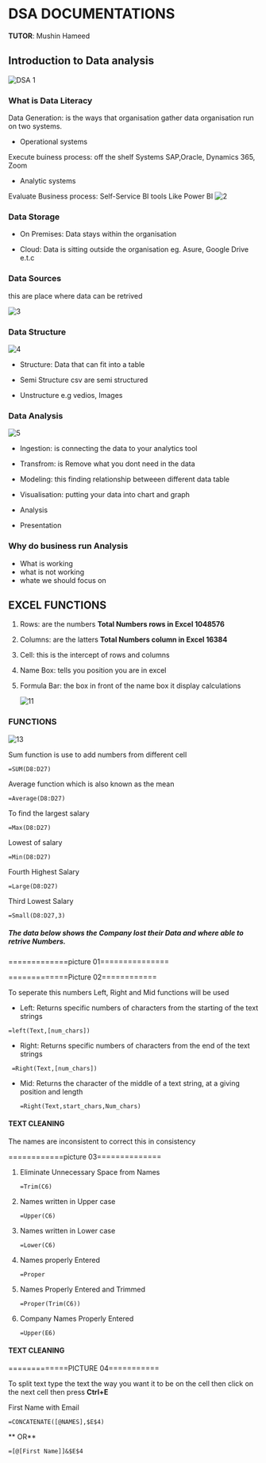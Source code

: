 # DSA DOCUMENTATIONS 
**TUTOR**: Mushin Hameed
## Introduction to Data analysis                      
![DSA 1](https://github.com/user-attachments/assets/8f1378cb-2120-46ec-9e62-ccfb1c126f84)

### What is Data Literacy


Data Generation: is the ways that organisation gather data
organisation run on two systems. 

- Operational systems

Execute buiness process: off the shelf Systems SAP,Oracle, Dynamics 365, Zoom

- Analytic systems

Evaluate Business process: Self-Service BI tools Like Power BI
![2](https://github.com/user-attachments/assets/de9d6f63-2a1a-4d8f-b094-96d4fc92094d)

### Data Storage


- On Premises: Data stays within the organisation 

- Cloud: Data is sitting outside the organisation eg. Asure, Google Drive e.t.c

### Data Sources 
this are place where data can be retrived 

![3](https://github.com/user-attachments/assets/ea6d9217-2bb4-4f0b-bb82-8405305daab2)


### Data Structure 

![4](https://github.com/user-attachments/assets/3d7e01ed-6482-4754-a4aa-563cf9a2101c)


- Structure: Data that can fit into a table

- Semi Structure csv are semi structured 

- Unstructure e.g vedios, Images 

### Data Analysis 
![5](https://github.com/user-attachments/assets/0cb1ee28-1b2a-4505-a97f-504ec003137e)


- Ingestion: is connecting the data to your analytics tool

- Transfrom: is Remove what you dont need in the data 

- Modeling: this finding relationship betweeen different data table 

- Visualisation: putting your data into chart and graph

- Analysis

- Presentation 

### Why do business run Analysis

- What is working
- what is not working
- whate we should focus on


## EXCEL FUNCTIONS

1. Rows: are the numbers **Total Numbers rows in Excel 1048576**

2. Columns: are the latters **Total Numbers column in Excel 16384**

3. Cell: this is the intercept of rows and columns 

4. Name Box: tells you position you are in excel 

5. Formula Bar: the box in front of the name box it display calculations

   ![11](https://github.com/user-attachments/assets/b27fe011-7d3f-4d9b-b1ed-63d92a36b351)

### FUNCTIONS 


![13](https://github.com/user-attachments/assets/1316f6e5-7daa-45af-b9c4-faaa8d26267d)

Sum function is use to add numbers from different cell
```
=SUM(D8:D27)
```

Average function which is also known as the mean 
```
=Average(D8:D27)
```

To find the largest salary
```
=Max(D8:D27)
```

Lowest of salary
```
=Min(D8:D27)
```

Fourth Highest Salary
```
=Large(D8:D27)
```

Third Lowest Salary
```
=Small(D8:D27,3)
```

##### The data below shows the Company lost their Data and where able to retrive Numbers.

=============picture 01===============

=============Picture 02============

To seperate this numbers Left, Right and Mid functions will be used 

- Left: Returns specific numbers of characters from the starting of the text strings
```
=left(Text,[num_chars])
```

- Right: Returns specific numbers of characters from the end of the text strings
 ```
  =Right(Text,[num_chars])
```

- Mid:  Returns the character of the  middle of a text string, at a giving position and length
  ```
  =Right(Text,start_chars,Num_chars)
  ```

#### TEXT CLEANING

The names are inconsistent to correct this in consistency 

============picture 03==============

1. Eliminate Unnecessary Space from Names
    ```
   =Trim(C6)
   ```
    
2. Names written in Upper case
   ```
   =Upper(C6)
   ```

3. Names written in Lower case
   ```
   =Lower(C6)
   ```
4. Names properly Entered
   ```
   =Proper
   ```

5. Names Properly Entered and Trimmed
   ```
   =Proper(Trim(C6))
   ```

6. Company Names Properly Entered
   ```
   =Upper(E6)
   ```

#### TEXT CLEANING 

=============PICTURE 04===========

To split text type the text the way you want it to be on the cell then click on the next cell then press **Ctrl+E**

First Name with Email
```
=CONCATENATE([@NAMES],$E$4)
```
     
   **  OR**

```
=[@[First Name]]&$E$4
```
 




 

 
















